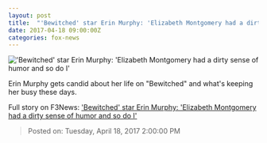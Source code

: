 ```yaml
---
layout: post
title:  "'Bewitched' star Erin Murphy: 'Elizabeth Montgomery had a dirty sense of humor and so do I'"
date: 2017-04-18 09:00:00Z
categories: fox-news
---
```


!['Bewitched' star Erin Murphy: 'Elizabeth Montgomery had a dirty sense of humor and so do I'](http://a57.foxnews.com/images.foxnews.com/content/fox-news/entertainment/2017/04/18/bewitched-star-erin-murphy-elizabeth-montgomery-had-dirty-sense-humor-and-so-do/_jcr_content/par/featured_image/media-0.img.jpg/0/0/1492459154974.jpg?ve=1)

Erin Murphy gets candid about her life on "Bewitched" and what's keeping her busy these days.


Full story on F3News: ['Bewitched' star Erin Murphy: 'Elizabeth Montgomery had a dirty sense of humor and so do I'](http://www.f3nws.com/n/EtyCdE)

> Posted on: Tuesday, April 18, 2017 2:00:00 PM
